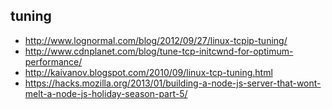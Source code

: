 ## tuning




* <http://www.lognormal.com/blog/2012/09/27/linux-tcpip-tuning/>
* <http://www.cdnplanet.com/blog/tune-tcp-initcwnd-for-optimum-performance/>
* <http://kaivanov.blogspot.com/2010/09/linux-tcp-tuning.html>
* <https://hacks.mozilla.org/2013/01/building-a-node-js-server-that-wont-melt-a-node-js-holiday-season-part-5/>
